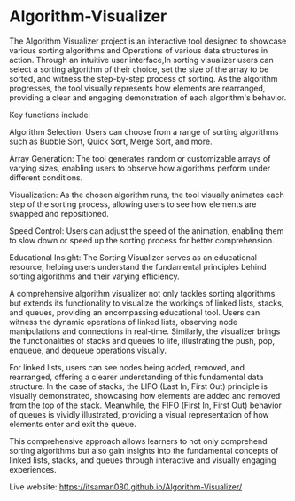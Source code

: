 # Algorithm-Visualizer

The Algorithm Visualizer project is an interactive tool designed to showcase various sorting algorithms and Operations of various data structures in action. Through an intuitive user interface,In sorting visualizer users can select a sorting algorithm of their choice, set the size of the array to be sorted, and witness the step-by-step process of sorting. As the algorithm progresses, the tool visually represents how elements are rearranged, providing a clear and engaging demonstration of each algorithm's behavior.

Key functions include:

Algorithm Selection: Users can choose from a range of sorting algorithms such as Bubble Sort, Quick Sort, Merge Sort, and more.

Array Generation: The tool generates random or customizable arrays of varying sizes, enabling users to observe how algorithms perform under different conditions.

Visualization: As the chosen algorithm runs, the tool visually animates each step of the sorting process, allowing users to see how elements are swapped and repositioned.

Speed Control: Users can adjust the speed of the animation, enabling them to slow down or speed up the sorting process for better comprehension.

Educational Insight: The Sorting Visualizer serves as an educational resource, helping users understand the fundamental principles behind sorting algorithms and their varying efficiency.

A comprehensive algorithm visualizer not only tackles sorting algorithms but extends its functionality to visualize the workings of linked lists, stacks, and queues, providing an encompassing educational tool. Users can witness the dynamic operations of linked lists, observing node manipulations and connections in real-time. Similarly, the visualizer brings the functionalities of stacks and queues to life, illustrating the push, pop, enqueue, and dequeue operations visually.

For linked lists, users can see nodes being added, removed, and rearranged, offering a clearer understanding of this fundamental data structure. In the case of stacks, the LIFO (Last In, First Out) principle is visually demonstrated, showcasing how elements are added and removed from the top of the stack. Meanwhile, the FIFO (First In, First Out) behavior of queues is vividly illustrated, providing a visual representation of how elements enter and exit the queue.

This comprehensive approach allows learners to not only comprehend sorting algorithms but also gain insights into the fundamental concepts of linked lists, stacks, and queues through interactive and visually engaging experiences.

Live website: https://itsaman080.github.io/Algorithm-Visualizer/



